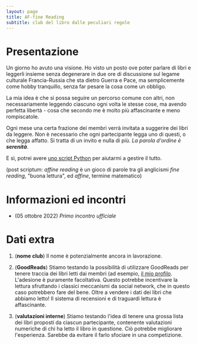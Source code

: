 ```yaml
---
layout: page
title: AF-fine Reading
subtitle: club del libro dalle peculiari regole
---
```


# Presentazione
Un giorno ho avuto una visione. Ho visto un posto ove poter parlare di libri e leggerli insieme senza degenerare in due ore di discussione sul legame culturale Francia-Russia che sta dietro Guerra e Pace, ma semplicemente come hobby tranquillo, senza far pesare la cosa come un obbligo.

La mia idea è che si possa seguire un percorso comune con altri, non necessariamente leggendo ciascuno ogni volta le stesse cose, ma avendo perfetta libertà - cosa che secondo me è molto più affascinante e meno rompiscatole.

Ogni mese una certa frazione dei membri verrà invitata a suggerire dei libri da leggere. Non è necessario che ogni partecipante legga uno di questi, o che legga affatto. Si tratta di un invito e nulla di più. *La parola d'ordine è **serenità***.

E sì, potrei avere [uno script Python](https://github.com/PlasmaStark/Book-Club) per aiutarmi a gestire il tutto.

(post scriptum: *affine reading* è un gioco di parole tra gli anglicismi *fine reading*, "buona lettura", ed *affine*, termine matematico)

# Informazioni ed incontri

- (05 ottobre 2022) *Primo incontro ufficiale*

# Dati extra

1. (**nome club**) Il nome è potenzialmente ancora in lavorazione.

2. (**GoodReads**) Stiamo testando la possibilità di utilizzare GoodReads per tenere traccia dei libri letti dai membri (ad esempio, [il mio profilo](https://www.goodreads.com/leonardus). L'adesione è puramente facoltativa. Questo potrebbe incentivare la lettura sfruttando i classici meccanismi da social network, che in questo caso potrebbero fare del bene. Oltre a vendere i dati dei libri che abbiamo letto! 
Il sistema di recensioni e di traguardi lettura è affascinante.

3. (**valutazioni interne**) Stiamo testando l'idea di tenere una grossa lista dei libri proposti da ciascun partecipante, contenente valutazioni numeriche di chi ha letto il libro in questione. Ciò potrebbe migliorare l'esperienza. Sarebbe da evitare il farlo sfociare in una competizione.
